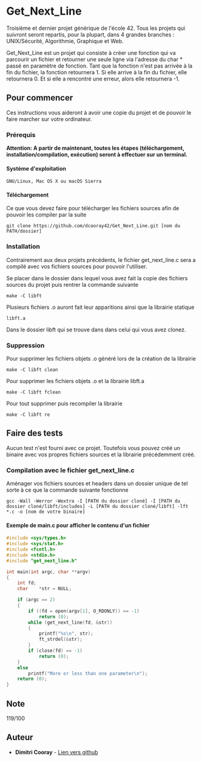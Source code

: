 # Get_Next_Line

Troisième et dernier projet générique de l'école 42. Tous les projets qui suivront seront repartis, pour la plupart, 
dans 4 grandes branches : UNIX/Sécurité, Algorithmie, Graphique et Web.

Get_Next_Line est un projet qui consiste à créer une fonction qui va parcourir un fichier et retourner une seule ligne via l'adresse du char * passé en paramètre de fonction. Tant que la fonction n'est pas arrivée à la fin du fichier, la fonction retournera 1. Si elle arrive à la fin du fichier, elle retournera 0. Et si elle a rencontré une erreur, alors elle retournera -1.

## Pour commencer

Ces instructions vous aideront à avoir une copie du projet et de pouvoir le faire marcher sur votre ordinateur.

### Prérequis

**Attention: A partir de maintenant, toutes les étapes (téléchargement, installation/compilation, exécution) seront à effectuer sur un terminal.**

#### Système d'exploitation

```
GNU/Linux, Mac OS X ou macOS Sierra
```

#### Téléchargement

Ce que vous devez faire pour télécharger les fichiers sources afin de pouvoir les compiler par la suite

```
git clone https://github.com/dcooray42/Get_Next_Line.git [nom du PATH/dossier]
```

### Installation

Contrairement aux deux projets précédents, le fichier get_next_line.c sera a compilé avec vos fichiers sources pour pouvoir 
l'utiliser.

Se placer dans le dossier dans lequel vous avez fait la copie des fichiers sources du projet puis rentrer la commande suivante

```
make -C libft
```
Plusieurs fichiers .o auront fait leur apparitions ainsi que la librairie statique

```
libft.a
```

Dans le dossier libft qui se trouve dans dans celui qui vous avez clonez. 

### Suppression

Pour supprimer les fichiers objets .o généré lors de la création de la librairie

```
make -C libft clean
```

Pour supprimer les fichiers objets .o et la librairie libft.a

```
make -C libft fclean
```

Pour tout supprimer puis recompiler la librairie

```
make -C libft re
```

## Faire des tests

Aucun test n'est fourni avec ce projet. Toutefois vous pouvez créé un binaire avec vos propres fichiers sources et la 
librairie précédemment créé.

### Compilation avec le fichier get_next_line.c

Aménager vos fichiers sources et headers dans un dossier unique de tel sorte à ce que la commande suivante fonctionne

```
gcc -Wall -Werror -Wextra -I [PATH du dossier cloné] -I [PATH du dossier cloné/libft/includes] -L [PATH du dossier cloné/libft] -lft *.c -o [nom de votre binaire]
```

#### Exemple de main.c pour afficher le contenu d'un fichier

```c
#include <sys/types.h>
#include <sys/stat.h>
#include <fcntl.h>
#include <stdio.h>
#include "get_next_line.h"

int	main(int argc, char **argv)
{
	int	fd;
	char	*str = NULL;

	if (argc == 2)
	{
		if ((fd = open(argv[1], O_RDONLY)) == -1)
			return (0);
		while (get_next_line(fd, &str))
		{
			printf("%s\n", str);
			ft_strdel(&str);
		}
		if (close(fd) == -1)
			return (0);
	}
	else
		printf("More or less than one parameter\n");
	return (0);
}
```

## Note
119/100

## Auteur

* **Dimitri Cooray** - [Lien vers github](https://github.com/konamifox)
